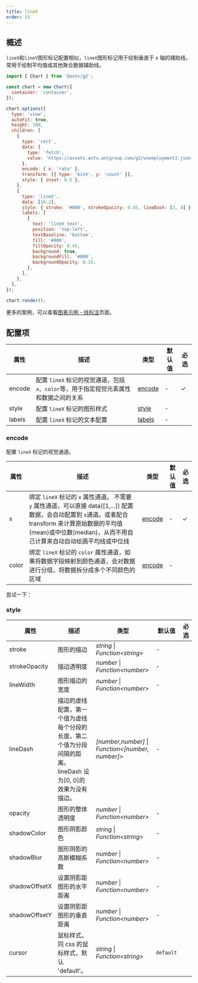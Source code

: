 ```yaml
---
title: lineX
order: 13
---
```


## 概述

`lineX`和`lineY`图形标记配置相似，`lineX`图形标记用于绘制垂直于 x 轴的辅助线，常用于绘制平均值或其他聚合数据辅助线。

```js | ob { inject: true }
import { Chart } from '@antv/g2';

const chart = new Chart({
  container: 'container',
});

chart.options({
  type: 'view',
  autoFit: true,
  height: 200,
  children: [
    {
      type: 'rect',
      data: {
        type: 'fetch',
        value: 'https://assets.antv.antgroup.com/g2/unemployment2.json',
      },
      encode: { x: 'rate' },
      transform: [{ type: 'binX', y: 'count' }],
      style: { inset: 0.5 },
    },
    {
      type: 'lineX',
      data: [10.2],
      style: { stroke: '#000', strokeOpacity: 0.45, lineDash: [3, 4] },
      labels: [
        {
          text: 'lineX text',
          position: 'top-left',
          textBaseline: 'bottom',
          fill: '#000',
          fillOpacity: 0.45,
          background: true,
          backgroundFill: '#000',
          backgroundOpacity: 0.15,
        },
      ],
    },
  ],
});

chart.render();
```

更多的案例，可以查看[图表示例 - 线标注](/examples#annotation-line)页面。

## 配置项

| 属性   | 描述                                                                                  | 类型              | 默认值 | 必选 |
| ------ | ------------------------------------------------------------------------------------- | ----------------- | ------ | ---- |
| encode | 配置 `lineX` 标记的视觉通道，包括`x`、`color`等，用于指定视觉元素属性和数据之间的关系 | [encode](#encode) | -      | ✓    |
| style  | 配置 `lineX` 标记的图形样式                                                           | [style](#style)   | -      |      |
| labels | 配置 `lineX` 标记的文本配置                                                           | [labels](#labels) | -      |      |

### encode

配置 `lineX` 标记的视觉通道。

| 属性  | 描述                                                                                                                                                                                                                         | 类型                          | 默认值 | 必选 |
| ----- | ---------------------------------------------------------------------------------------------------------------------------------------------------------------------------------------------------------------------------- | ----------------------------- | ------ | ---- |
| x     | 绑定 `lineX` 标记的 `x` 属性通道。 不需要 `y` 属性通道，可以直接 data([1,...]) 配置数据，会自动配置到 `x`通道。或者配合 transform 来计算原始数据的平均值(mean)或中位数(median)，从而不用自己计算来自动自动绘画平均线或中位线 | [encode](/manual/core/encode) | -      | ✓    |
| color | 绑定 `lineX` 标记的 `color` 属性通道，如果将数据字段映射到颜色通道，会对数据进行分组，将数据拆分成多个不同颜色的区域                                                                                                         | [encode](/manual/core/encode) | -      |      |

尝试一下：

<Playground path="style/annotation/line/demo/histogram-mean-line.ts" rid="lineX-mean"></playground>

### style

| 属性          | 描述                                                                                                          | 类型                                                | 默认值    | 必选 |
| ------------- | ------------------------------------------------------------------------------------------------------------- | --------------------------------------------------- | --------- | ---- |
| stroke        | 图形的描边                                                                                                    | _string_ \| _Function\<string\>_                    | -         |      |
| strokeOpacity | 描边透明度                                                                                                    | _number_ \| _Function\<number\>_                    | -         |      |
| lineWidth     | 图形描边的宽度                                                                                                | _number_ \| _Function\<number\>_                    | -         |      |
| lineDash      | 描边的虚线配置，第一个值为虚线每个分段的长度，第二个值为分段间隔的距离。lineDash 设为[0, 0]的效果为没有描边。 | _[number,number]_ \| _Function\<[number, number]\>_ | -         |      |
| opacity       | 图形的整体透明度                                                                                              | _number_ \| _Function\<number\>_                    | -         |      |
| shadowColor   | 图形阴影颜色                                                                                                  | _string_ \| _Function\<string\>_                    | -         |      |
| shadowBlur    | 图形阴影的高斯模糊系数                                                                                        | _number_ \| _Function\<number\>_                    | -         |      |
| shadowOffsetX | 设置阴影距图形的水平距离                                                                                      | _number_ \| _Function\<number\>_                    | -         |      |
| shadowOffsetY | 设置阴影距图形的垂直距离                                                                                      | _number_ \| _Function\<number\>_                    | -         |      |
| cursor        | 鼠标样式。同 css 的鼠标样式，默认 'default'。                                                                 | _string_ \| _Function\<string\>_                    | `default` |      |
